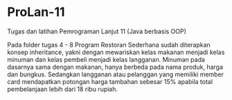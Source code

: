 # ProLan-11
Tugas dan latihan Pemrograman Lanjut 11 (Java berbasis OOP)

Pada folder tugas 4 - 8 Program Restoran Sederhana sudah diterapkan konsep inheritance, yakni dengan mewariskan kelas makanan menjadi kelas minuman dan kelas pembeli menjadi 
kelas langganan. Minuman pada dasarnya sama dengan makanan, hanya berbeda pada nama produk, harga dan bungkus. Sedangkan langganan atau pelanggan yang memiliki member card mendapatkan
potongan harga tambahan sebesar 15% apabila total pembelanjaan lebih dari 18 ribu rupiah. 
